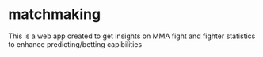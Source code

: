 # matchmaking
This is a web app created to get insights on MMA fight and fighter statistics to enhance predicting/betting capibilities
